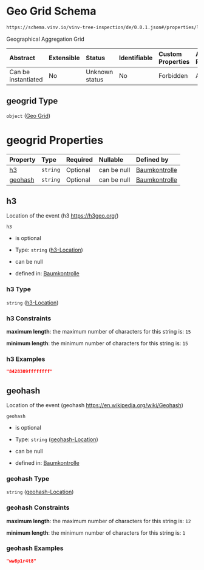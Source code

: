 # Geo Grid Schema

```txt
https://schema.vinv.io/vinv-tree-inspection/de/0.0.1.json#/properties/location/properties/geogrid
```

Geographical Aggregation Grid

| Abstract            | Extensible | Status         | Identifiable | Custom Properties | Additional Properties | Access Restrictions | Defined In                                                                                                                 |
| :------------------ | :--------- | :------------- | :----------- | :---------------- | :-------------------- | :------------------ | :------------------------------------------------------------------------------------------------------------------------- |
| Can be instantiated | No         | Unknown status | No           | Forbidden         | Allowed               | none                | [dereferenced.doc.json\*](../../../../../../vinv-schemas/vinv-tree/out/0.0.1/dereferenced.doc.json "open original schema") |

## geogrid Type

`object` ([Geo Grid](dereferenced-properties-location-properties-geo-grid.md))

# geogrid Properties

| Property            | Type     | Required | Nullable    | Defined by                                                                                                                                                                                                                  |
| :------------------ | :------- | :------- | :---------- | :-------------------------------------------------------------------------------------------------------------------------------------------------------------------------------------------------------------------------- |
| [h3](#h3)           | `string` | Optional | can be null | [Baumkontrolle](dereferenced-properties-location-properties-geo-grid-properties-h3-location.md "https://schema.vinv.io/vinv-tree-inspection/de/0.0.1.json#/properties/location/properties/geogrid/properties/h3")           |
| [geohash](#geohash) | `string` | Optional | can be null | [Baumkontrolle](dereferenced-properties-location-properties-geo-grid-properties-geohash-location.md "https://schema.vinv.io/vinv-tree-inspection/de/0.0.1.json#/properties/location/properties/geogrid/properties/geohash") |

## h3

Location of the event (h3 <https://h3geo.org/>)

`h3`

*   is optional

*   Type: `string` ([h3-Location](dereferenced-properties-location-properties-geo-grid-properties-h3-location.md))

*   can be null

*   defined in: [Baumkontrolle](dereferenced-properties-location-properties-geo-grid-properties-h3-location.md "https://schema.vinv.io/vinv-tree-inspection/de/0.0.1.json#/properties/location/properties/geogrid/properties/h3")

### h3 Type

`string` ([h3-Location](dereferenced-properties-location-properties-geo-grid-properties-h3-location.md))

### h3 Constraints

**maximum length**: the maximum number of characters for this string is: `15`

**minimum length**: the minimum number of characters for this string is: `15`

### h3 Examples

```json
"8428309ffffffff"
```

## geohash

Location of the event (geohash <https://en.wikipedia.org/wiki/Geohash>)

`geohash`

*   is optional

*   Type: `string` ([geohash-Location](dereferenced-properties-location-properties-geo-grid-properties-geohash-location.md))

*   can be null

*   defined in: [Baumkontrolle](dereferenced-properties-location-properties-geo-grid-properties-geohash-location.md "https://schema.vinv.io/vinv-tree-inspection/de/0.0.1.json#/properties/location/properties/geogrid/properties/geohash")

### geohash Type

`string` ([geohash-Location](dereferenced-properties-location-properties-geo-grid-properties-geohash-location.md))

### geohash Constraints

**maximum length**: the maximum number of characters for this string is: `12`

**minimum length**: the minimum number of characters for this string is: `1`

### geohash Examples

```json
"ww8p1r4t8"
```
